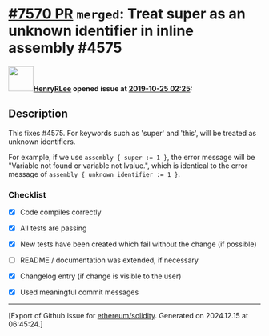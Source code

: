 # [\#7570 PR](https://github.com/ethereum/solidity/pull/7570) `merged`: Treat super as an unknown identifier in inline assembly #4575

#### <img src="https://avatars.githubusercontent.com/u/4635853?u=a7be3de3a71b5e270e85e70f83afe15e761d5d80&v=4" width="50">[HenryRLee](https://github.com/HenryRLee) opened issue at [2019-10-25 02:25](https://github.com/ethereum/solidity/pull/7570):

## Description

This fixes #4575. For keywords such as 'super' and 'this', will be
treated as unknown identifiers.

For example, if we use `assembly { super := 1 }`, the error message will be
"Variable not found or variable not lvalue.", which is identical to the error
message of `assembly { unknown_identifier := 1 }`.

### Checklist
- [X] Code compiles correctly
- [X] All tests are passing
- [x] New tests have been created which fail without the change (if possible)
- [ ] README / documentation was extended, if necessary
- [x] Changelog entry (if change is visible to the user)
- [X] Used meaningful commit messages





-------------------------------------------------------------------------------



[Export of Github issue for [ethereum/solidity](https://github.com/ethereum/solidity). Generated on 2024.12.15 at 06:45:24.]
